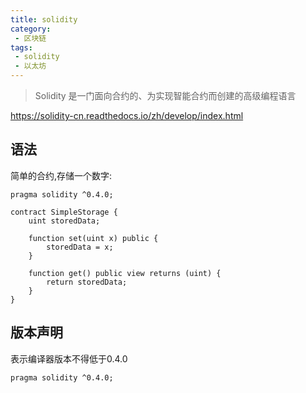 ```yaml
---
title: solidity
category:
 - 区块链
tags:
 - solidity
 - 以太坊
---
```


> Solidity 是一门面向合约的、为实现智能合约而创建的高级编程语言 

https://solidity-cn.readthedocs.io/zh/develop/index.html

## 语法

简单的合约,存储一个数字:

```solidity
pragma solidity ^0.4.0;

contract SimpleStorage {
    uint storedData;

    function set(uint x) public {
        storedData = x;
    }

    function get() public view returns (uint) {
        return storedData;
    }
}
```

## 版本声明

表示编译器版本不得低于0.4.0

```solidity
pragma solidity ^0.4.0;
```